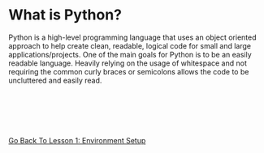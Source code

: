 # What is Python?
Python is a high-level programming language that uses an object oriented approach to help create clean, readable, logical
code for small and large applications/projects. One of the main goals for Python is to be an easily readable language.
Heavily relying on the usage of whitespace and not requiring the common curly braces or semicolons allows the code to 
be uncluttered and easily read. 
\
\
\
\
\
\
\
[Go Back To Lesson 1: Environment Setup](../lesson01-environment-setup)